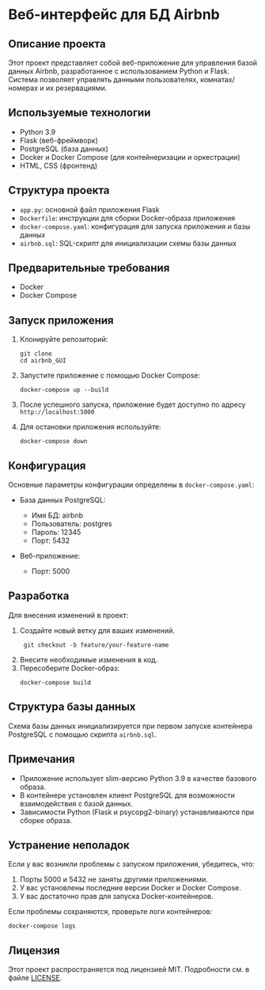 # Веб-интерфейс для БД Airbnb

## Описание проекта

Этот проект представляет собой веб-приложение для управления базой данных Airbnb, разработанное с использованием Python и Flask. Система позволяет управлять данными пользователях, комнатах/номерах и их резервациями.

## Используемые технологии

- Python 3.9
- Flask (веб-фреймворк)
- PostgreSQL (база данных)
- Docker и Docker Compose (для контейнеризации и оркестрации)
- HTML, CSS (фронтенд)

## Структура проекта

- `app.py`: основной файл приложения Flask
- `Dockerfile`: инструкции для сборки Docker-образа приложения
- `docker-compose.yaml`: конфигурация для запуска приложения и базы данных
- `airbnb.sql`: SQL-скрипт для инициализации схемы базы данных

## Предварительные требования

- Docker
- Docker Compose

## Запуск приложения

1. Клонируйте репозиторий:
   ```
   git clone
   cd airbnb_GUI
   ```

2. Запустите приложение с помощью Docker Compose:
   ```
   docker-compose up --build
   ```

3. После успешного запуска, приложение будет доступно по адресу `http://localhost:5000`

4. Для остановки приложения используйте:
   ```
   docker-compose down
   ```

## Конфигурация

Основные параметры конфигурации определены в `docker-compose.yaml`:

- База данных PostgreSQL:
  - Имя БД: airbnb
  - Пользователь: postgres
  - Пароль: 12345
  - Порт: 5432

- Веб-приложение:
  - Порт: 5000

## Разработка

Для внесения изменений в проект:

1. Создайте новый ветку для ваших изменений.
   ```
    git checkout -b feature/your-feature-name
   ```
2. Внесите необходимые изменения в код.
3. Пересоберите Docker-образ:
   ```
   docker-compose build
   ```

## Структура базы данных

Схема базы данных инициализируется при первом запуске контейнера PostgreSQL с помощью скрипта `airbnb.sql`.

## Примечания

- Приложение использует slim-версию Python 3.9 в качестве базового образа.
- В контейнере установлен клиент PostgreSQL для возможности взаимодействия с базой данных.
- Зависимости Python (Flask и psycopg2-binary) устанавливаются при сборке образа.

## Устранение неполадок

Если у вас возникли проблемы с запуском приложения, убедитесь, что:

1. Порты 5000 и 5432 не заняты другими приложениями.
2. У вас установлены последние версии Docker и Docker Compose.
3. У вас достаточно прав для запуска Docker-контейнеров.

Если проблемы сохраняются, проверьте логи контейнеров:
```
docker-compose logs
```

## Лицензия

Этот проект распространяется под лицензией MIT. Подробности см. в файле [LICENSE](LICENSE).
